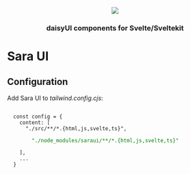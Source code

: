 <div align="center">
  <img src="https://cdn.icon-icons.com/icons2/1465/PNG/128/199princess2_100395.png" />
  <h3>daisyUI components for Svelte/Sveltekit</h3>
</div>

<h1>Sara UI</h1>
<h2>Configuration</h2>
<p>
  Add Sara UI to 
  <span style="font-style: italic">tailwind.config.cjs</span>:
</p>
<code>  
  const config = {
    content: [
      "./src/**/*.{html,js,svelte,ts}",
      <span style="color: green">
        "./node_modules/saraui/**/*.{html,js,svelte,ts}"
      </span>
    ],
    ...
  }
</code>